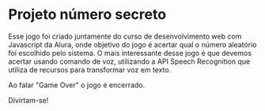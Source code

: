 # Projeto número secreto

Esse jogo foi criado juntamente do curso de desenvolvimento web com Javascript da Alura, onde objetivo do jogo é acertar qual o número aleatório foi escolhido pelo sistema.
O mais interessante desse jogo é que devemos acertar usando comando de voz, utilizando a API Speech Recognition que utiliza de recursos para transformar voz em texto.

Ao falar "Game Over" o jogo é encerrado.

Divirtam-se!
